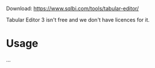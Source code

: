 Download: https://www.sqlbi.com/tools/tabular-editor/

Tabular Editor 3 isn't free and we don't have licences for it.

# Usage

...